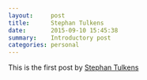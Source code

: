 ```yaml
---
layout:     post
title:      Stephan Tulkens
date:       2015-09-10 15:45:38
summary:    Introductory post
categories: personal
---
```


This is the first post by [Stephan Tulkens](http://www.28101989.com)
